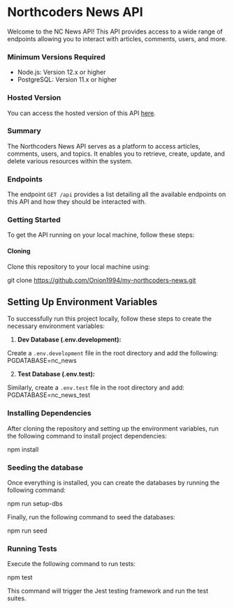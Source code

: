 # Northcoders News API

Welcome to the NC News API! This API provides access to a wide range of endpoints allowing you to interact with articles, comments, users, and more.

### Minimum Versions Required

- Node.js: Version 12.x or higher
- PostgreSQL: Version 11.x or higher

### Hosted Version

You can access the hosted version of this API [here](https://nc-news-1l6p.onrender.com).

### Summary

The Northcoders News API serves as a platform to access articles, comments, users, and topics. It enables you to retrieve, create, update, and delete various resources within the system.

### Endpoints

The endpoint `GET /api` provides a list detailing all the available endpoints on this API and how they should be interacted with.

### Getting Started

To get the API running on your local machine, follow these steps:

#### Cloning

Clone this repository to your local machine using:

git clone https://github.com/Onion1994/my-northcoders-news.git

## Setting Up Environment Variables

To successfully run this project locally, follow these steps to create the necessary environment variables:

1. **Dev Database (.env.development):**

Create a `.env.development` file in the root directory and add the following: PGDATABASE=nc_news


2. **Test Database (.env.test):**

Similarly, create a `.env.test` file in the root directory and add: PGDATABASE=nc_news_test


### Installing Dependencies

After cloning the repository and setting up the environment variables, run the following command to install project dependencies: 

npm install

### Seeding the database

Once everything is installed, you can create the databases by running the following command: 

npm run setup-dbs

Finally, run the following command to seed the databases: 

npm run seed 

### Running Tests

Execute the following command to run tests:

npm test

This command will trigger the Jest testing framework and run the test suites.

